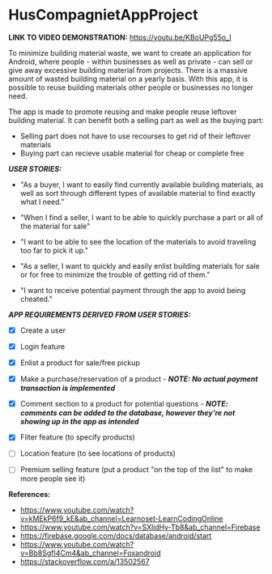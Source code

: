 # HusCompagnietAppProject

**LINK TO VIDEO DEMONSTRATION:**
https://youtu.be/KBoUPg55o_I 

To minimize building material waste, we want to create an application for Android, where people - within businesses as well as private - can sell or give away excessive building material from projects.
There is a massive amount of wasted building material on a yearly basis. With this app, it is possible to reuse building materials other people or businesses no longer need. 

The app is made to promote reusing and make people reuse leftover building material. It can benefit both a selling part as well as the buying part:
- Selling part does not have to use recourses to get rid of their leftover materials
- Buying part can recieve usable material for cheap or complete free

***USER STORIES:***

-	"As a buyer, I want to easily find currently available building materials, as well as sort through different types of available material to find exactly what I need."
-	"When I find a seller, I want to be able to quickly purchase a part or all of the material for sale"
-	"I want to be able to see the location of the materials to avoid traveling too far to pick it up."

-	"As a seller, I want to quickly and easily enlist building materials for sale or for free to minimize the trouble of getting rid of them."
-	"I want to receive potential payment through the app to avoid being cheated."

***APP REQUIREMENTS DERIVED FROM USER STORIES:***
- [x] Create a user
- [x] Login feature
- [x] Enlist a product for sale/free pickup
- [x] Make a purchase/reservation of a product - ***NOTE: No actual payment transaction is implemented***
- [x] Comment section to a product for potential questions - ***NOTE: comments can be added to the database, however they're not showing up in the app as intended***
- [x] Filter feature (to specify products)
- [ ] Location feature (to see locations of products)
- [ ] Premium selling feature (put a product "on the top of the list" to make more people see it)



**References:**
- https://www.youtube.com/watch?v=kMEkP6f9_kE&ab_channel=Learnoset-LearnCodingOnline
- https://www.youtube.com/watch?v=SXlidHy-Tb8&ab_channel=Firebase
- https://firebase.google.com/docs/database/android/start
- https://www.youtube.com/watch?v=Bb8SgfI4Cm4&ab_channel=Foxandroid
- https://stackoverflow.com/a/13502567

